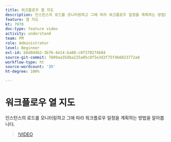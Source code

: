 ```yaml
---
title: 워크플로우 열 지도
description: 인스턴스의 로드를 모니터링하고 그에 따라 워크플로우 일정을 계획하는 방법을 알아봅니다.
feature: 열 지도
kt: 7970
doc-type: feature video
activity: understand
team: PM
role: Administrator
level: Beginner
exl-id: b6d0d4b2-3b76-4e14-ba80-c0f370274b04
source-git-commit: 7609aa35dba225a05c8f5e3d3f75f4b6023772a0
workflow-type: ht
source-wordcount: '35'
ht-degree: 100%

---
```


# 워크플로우 열 지도

인스턴스의 로드를 모니터링하고 그에 따라 워크플로우 일정을 계획하는 방법을 알아봅니다.

>[!VIDEO](https://video.tv.adobe.com/v/25558?quality=12)
